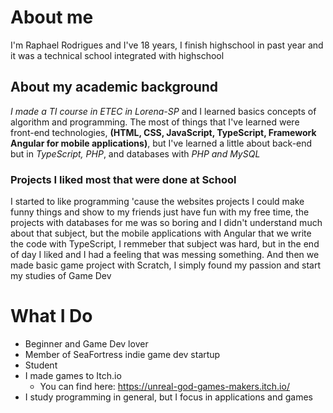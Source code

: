 # About me
I'm Raphael Rodrigues and I've 18 years, I finish highschool in past year and it was a technical school integrated with highschool
## About my academic background
*I made a TI course in ETEC in Lorena-SP* and I learned basics concepts of algorithm and programming. The most of things that I've learned were front-end technologies, **(HTML, CSS, JavaScript, TypeScript, Framework Angular for mobile applications)**, but I've learned a little about back-end but in *TypeScript, PHP*, and databases with *PHP and MySQL*
### Projects I liked most that were done at School
I started to like programming 'cause the websites projects I could make funny things and show to my friends just have fun with my free time, the projects with databases for me was so boring and I didn't understand much about that subject, but the mobile applications with Angular that we write the code with TypeScript, I remmeber that subject was hard, but in the end of day I liked and I had a feeling that was messing something. And then we made basic game project with Scratch, I simply found my passion and start my studies of Game Dev
# What I Do
- Beginner and Game Dev lover
- Member of SeaFortress indie game dev startup
- Student
- I made games to Itch.io
    - You can find here: https://unreal-god-games-makers.itch.io/
- I study programming in general, but I focus in applications and games
